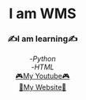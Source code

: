 
<div align = "center">
    <h1>
    I am WMS
    </h1>
    <h3>&#9997;I am learning&#9997;</h3>
    -<em>Python</em><br/>
    -<em>HTML</em><br/>
    <a href="https://www.youtube.com/c/WMSGaming1/featured"target="_blank">&#127918;My Youtube&#127918;</a><br>
    <a href="https://wmsgaming.github.io/WMSsite/" target="_blank"> &#128225;My Website&#128225;</a>
    </div>
    
    
    
    
  
